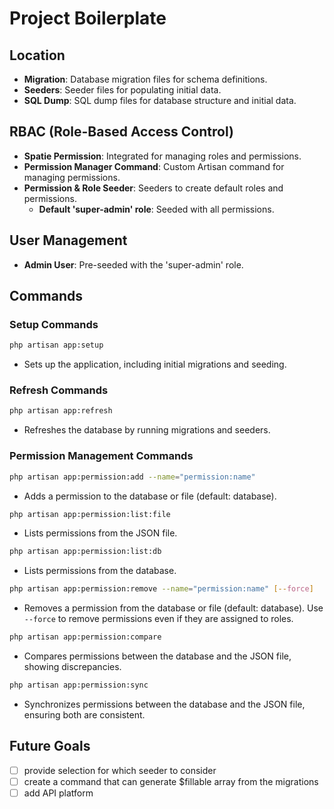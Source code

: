 # Project Boilerplate

## Location
- **Migration**: Database migration files for schema definitions.
- **Seeders**: Seeder files for populating initial data.
- **SQL Dump**: SQL dump files for database structure and initial data.

## RBAC (Role-Based Access Control)
- **Spatie Permission**: Integrated for managing roles and permissions.
- **Permission Manager Command**: Custom Artisan command for managing permissions.
- **Permission & Role Seeder**: Seeders to create default roles and permissions.
  - **Default 'super-admin' role**: Seeded with all permissions.

## User Management
- **Admin User**: Pre-seeded with the 'super-admin' role.

## Commands

### Setup Commands
```sh
php artisan app:setup
```
- Sets up the application, including initial migrations and seeding.

### Refresh Commands
```sh
php artisan app:refresh
```
- Refreshes the database by running migrations and seeders.

### Permission Management Commands
```sh
php artisan app:permission:add --name="permission:name"
```
- Adds a permission to the database or file (default: database).

```sh
php artisan app:permission:list:file
```
- Lists permissions from the JSON file.

```sh
php artisan app:permission:list:db
```
- Lists permissions from the database.

```sh
php artisan app:permission:remove --name="permission:name" [--force]
```
- Removes a permission from the database or file (default: database). Use `--force` to remove permissions even if they are assigned to roles.

```sh
php artisan app:permission:compare
```
- Compares permissions between the database and the JSON file, showing discrepancies.

```sh
php artisan app:permission:sync
```
- Synchronizes permissions between the database and the JSON file, ensuring both are consistent.

## Future Goals

- [ ] provide selection for which seeder to consider
- [ ] create a command that can generate $fillable array from the migrations
- [ ] add API platform
